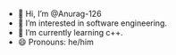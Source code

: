 - 👋 Hi, I’m @Anurag-126
- 👀 I’m interested in software engineering.
- 🌱 I’m currently learning c++.
- 😄 Pronouns: he/him

<!---
Anurag-126/Anurag-126 is a ✨ special ✨ repository because its `README.md` (this file) appears on your GitHub profile.
You can click the Preview link to take a look at your changes.
--->

